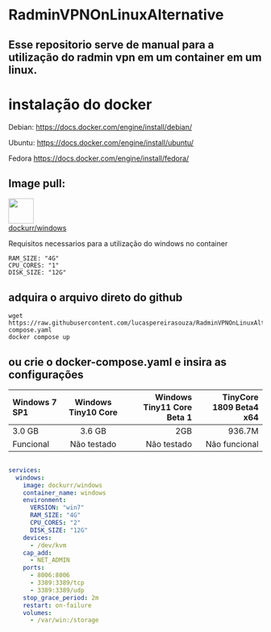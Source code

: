 # RadminVPNOnLinuxAlternative
## Esse repositorio serve de manual para a utilização do radmin vpn em um container em um linux.

# instalação do docker

Debian:
https://docs.docker.com/engine/install/debian/

Ubuntu:
https://docs.docker.com/engine/install/ubuntu/

Fedora
https://docs.docker.com/engine/install/fedora/
<br>
## Image pull:<br>
<a href="https://github.com/dockur/windows"><img height=50px src="https://github.com/dockur/windows/raw/master/.github/logo.png"></img></a><br>
[dockurr/windows](https://github.com/dockur/windows)



Requisitos necessarios para a utilização do windows no container <br>
```
RAM_SIZE: "4G"
CPU_CORES: "1"
DISK_SIZE: "12G"
```



## adquira o arquivo direto do github

```
wget https://raw.githubusercontent.com/lucaspereirasouza/RadminVPNOnLinuxAlternative/main/docker-compose.yaml
docker compose up
```

## ou crie o docker-compose.yaml e insira as configurações

| Windows 7 SP1 | Windows Tiny10 Core  | Windows Tiny11 Core Beta 1 | TinyCore 1809 Beta4 x64  | 
| :------------ |:---------------:| -----:|-----:|
| 3.0 GB | 3.6 GB | 2GB | 936.7M|
| Funcional | Não testado | Não testado | Não funcional |


```yaml

services:
  windows:
    image: dockurr/windows
    container_name: windows
    environment:
      VERSION: "win7"
      RAM_SIZE: "4G"
      CPU_CORES: "2"
      DISK_SIZE: "12G"
    devices:
      - /dev/kvm
    cap_add:
      - NET_ADMIN
    ports:
      - 8006:8006
      - 3389:3389/tcp
      - 3389:3389/udp
    stop_grace_period: 2m
    restart: on-failure
    volumes:
      - /var/win:/storage
```
